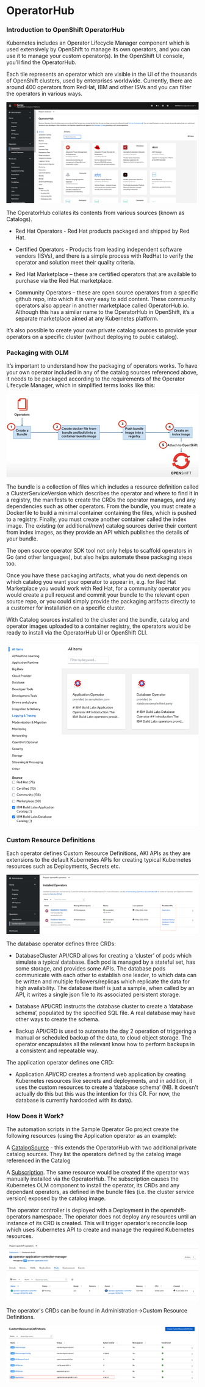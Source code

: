 # OperatorHub

### Introduction to OpenShift OperatorHub

Kubernetes includes an Operator Lifecycle Manager component which is used extensively by OpenShift to manage its own operators, and you can use it to manage your custom operator(s).  In the OpenShift UI console, you’ll find the OperatorHub.

Each tile represents an operator which are visible in the UI of the thousands of OpenShift clusters, used by enterprises worldwide.  Currently, there are around 400 operators from RedHat, IBM and other ISVs and you can filter the operators in various ways.  

![image](./images/demo1.png) 

The OperatorHub collates its contents from various sources (known as Catalogs).

* Red Hat Operators - Red Hat products packaged and shipped by Red Hat.

* Certified Operators - Products from leading independent software vendors (ISVs), and there is a simple process with RedHat to verify the operator and solution meet their quality criteria.  

* Red Hat Marketplace – these are certified operators that are available to purchase via the Red Hat marketplace.

* Community Operators – these are open source operators from a specific github repo, into which it is very easy to add content.  These community operators also appear in another marketplace called OperatorHub.io.  Although this has a similar name to the OperatorHub in OpenShift, it’s a separate marketplace aimed at any Kubernetes platform.

It’s also possible to create your own private catalog sources to provide your operators on a specific cluster (without deploying to public catalog).

### Packaging with OLM

It’s important to understand how the packaging of operators works.  To have your own operator included in any of the catalog sources referenced above, it needs to be packaged according to the requirements of the Operator Lifecycle Manager, which in simplified terms looks like this:

![image](./images/demo6.png) 

The bundle is a collection of files which includes a resource definition called a ClusterServiceVersion which describes the operator and where to find it in a registry, the manifests to create the CRDs the operator manages, and any dependencies such as other operators.  From the bundle, you must create a Dockerfile to build a minimal container containing the files, which is pushed to a registry.  Finally, you must create another container called the index image.  The existing (or additional/new) catalog sources derive their content from index images, as they provide an API which publishes the details of your bundle.

The open source operator SDK tool not only helps to scaffold operators in Go (and other languages), but also helps automate these packaging steps too.

Once you have these packaging artifacts, what you do next depends on which catalog you want your operator to appear in, e.g. for Red Hat Marketplace you would work with Red Hat, for a community operator you would create a pull request and commit your bundle to the relevant open source repo, or you could simply provide the packaging artifacts directly to a customer for installation on a specific cluster.

With Catalog sources installed to the cluster and the bundle, catalog and operator images uploaded to a container registry, the operators would be ready to install via the OperatorHub UI or OpenShift CLI.

![image](./images/demo7.png) 

### Custom Resource Definitions

Each operator defines Custom Resource Definitions, AKI APIs as they are extensions to the default Kubernetes APIs for creating typical Kubernetes resources such as Deployments, Secrets etc.

![image](./images/demo10.png) 

The database operator defines three CRDs:

* DatabaseCluster API/CRD allows for creating a ‘cluster’ of pods which simulate a typical database. Each pod is managed by a stateful set, has some storage, and provides some APIs. The database pods communicate with each other to establish one leader, to which data can be written and multiple followers/replicas which replicate the data for high availability. The database itself is just a sample, when called by an API, it writes a single json file to its associated persistent storage.

* Database API/CRD instructs the database cluster to create a ‘database schema’, populated by the specified SQL file. A real database may have other ways to create the schema.

* Backup API/CRD is used to automate the day 2 operation of triggering a manual or scheduled backup of the data, to cloud object storage. The operator encapsulates all the relevant know how to perform backups in a consistent and repeatable way.

The application operator defines one CRD:

* Application API/CRD creates a frontend web application by creating Kubernetes resources like secrets and deployments, and in addition, it uses the custom resources to create a ‘database schema’ (NB. It doesn't actually do this but this was the intention for this CR. For now, the database is currently hardcoded with its data).

### How Does it Work?

The automation scripts in the Sample Operator Go project create the following resources (using the Application operator as an example):

A [CatalogSource](https://github.com/IBM/operator-sample-go/blob/3d2772725954c140ff83316522753e4bac017605/scripts/application-operator-templates/openshift-application-catalogsource-TEMPLATE.yaml) - this extends the OperatorHub with two additional private catalog sources.  They list the operators defined by the catalog image referenced in the Catalog

A [Subscription](https://github.com/IBM/operator-sample-go/blob/3d2772725954c140ff83316522753e4bac017605/scripts/application-operator-templates/openshift-application-subscription-TEMPLATE.yaml).  The same resource would be created if the operator was manually installed via the OperatorHub.  The subscription causes the Kubernetes OLM component to install the operator, its CRDs and any dependant operators, as defined in the bundle files (i.e. the cluster service version) exposed by the catalog image.

The operator controller is deployed with a Deployment in the openshift-operators namespace.  The operator does not deploy any resources until an instance of its CRD is created.  This will trigger operator's reconcile loop which uses Kubernetes API to create and manage the required Kubernetes resources.

![image](./images/demo29.png) 

The operator's CRDs can be found in Administration->Custom Resource Definitions.

![image](./images/demo30.png) 